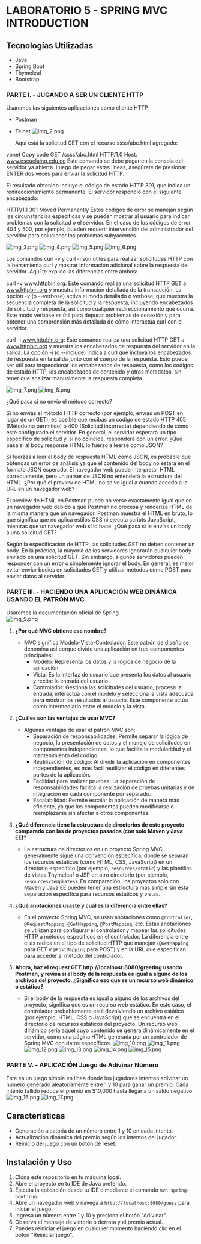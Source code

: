 # LABORATORIO 5 - SPRING MVC INTRODUCTION

## Tecnologías Utilizadas

- Java
- Spring Boot
- Thymeleaf
- Bootstrap

### PARTE I. - JUGANDO A SER UN CLIENTE HTTP
Usaremos las siguientes aplicaciones como cliente HTTP
- Postman
- Telnet
![img_2.png](images/img_2.png)

  Aquí está la solicitud GET con el recurso ssss/abc.html agregado:

vbnet
Copy code
GET /ssss/abc.html HTTP/1.0
Host: www.escuelaing.edu.co
Este comando se debe pegar en la consola del servidor ya abierta. Luego de pegar estas líneas, asegúrate de presionar ENTER dos veces para enviar la solicitud HTTP.

El resultado obtenido incluye el código de estado HTTP 301, que indica un redireccionamiento permanente. El servidor respondió con el siguiente encabezado:

HTTP/1.1 301 Moved Permanently
Estos códigos de error se manejan según las circunstancias específicas y se pueden mostrar al usuario para indicar problemas con la solicitud o el servidor. En el caso de los códigos de error 404 y 500, por ejemplo, pueden requerir intervención del administrador del servidor para solucionar los problemas subyacentes.

![img_3.png](images/img_3.png)
![img_4.png](images/img_4.png)
![img_5.png](images/img_5.png)
![img_6.png](images/img_6.png)

Los comandos curl -v y curl -i son útiles para realizar solicitudes HTTP con la herramienta curl y mostrar información adicional sobre la respuesta del servidor. Aquí te explico las diferencias entre ambos:

curl -v www.httpbin.org: Este comando realiza una solicitud HTTP GET a www.httpbin.org y muestra información detallada de la transacción. La opción -v (o --verbose) activa el modo detallado o verbose, que muestra la secuencia completa de la solicitud y la respuesta, incluyendo encabezados de solicitud y respuesta, así como cualquier redireccionamiento que ocurra. Este modo verbose es útil para depurar problemas de conexión y para obtener una comprensión más detallada de cómo interactúa curl con el servidor.

curl -i www.httpbin.org: Este comando realiza una solicitud HTTP GET a www.httpbin.org y muestra los encabezados de respuesta del servidor en la salida. La opción -i (o --include) indica a curl que incluya los encabezados de respuesta en la salida junto con el cuerpo de la respuesta. Esto puede ser útil para inspeccionar los encabezados de respuesta, como los códigos de estado HTTP, los encabezados de contenido y otros metadatos, sin tener que analizar manualmente la respuesta completa.

![img_7.png](images/img_7.png)
![img_8.png](images/img_8.png)

¿Qué pasa si no envío el método correcto?

Si no envías el método HTTP correcto (por ejemplo, envías un POST en lugar de un GET), es posible que recibas un código de estado HTTP 405 (Método no permitido) o 400 (Solicitud incorrecta) dependiendo de cómo esté configurado el servidor. En general, el servidor esperará un tipo específico de solicitud y, si no coincide, responderá con un error.
¿Qué pasa si al body response HTML lo fuerzo a leerse como JSON?

Si fuerzas a leer el body de respuesta HTML como JSON, es probable que obtengas un error de análisis ya que el contenido del body no estará en el formato JSON esperado. El navegador web puede interpretar HTML correctamente, pero un parser de JSON no entenderá la estructura del HTML.
¿Por qué el preview de HTML no se ve igual a cuando accedo a la URL en un navegador web?

El preview de HTML en Postman puede no verse exactamente igual que en un navegador web debido a que Postman no procesa y renderiza HTML de la misma manera que un navegador. Postman muestra el HTML en bruto, lo que significa que no aplica estilos CSS ni ejecuta scripts JavaScript, mientras que un navegador web sí lo hace.
¿Qué pasa si le envías un body a una solicitud GET?

Según la especificación de HTTP, las solicitudes GET no deben contener un body. En la práctica, la mayoría de los servidores ignorarán cualquier body enviado en una solicitud GET. Sin embargo, algunos servidores pueden responder con un error o simplemente ignorar el body. En general, es mejor evitar enviar bodies en solicitudes GET y utilizar métodos como POST para enviar datos al servidor.

### PARTE III. - HACIENDO UNA APLICACIÓN WEB DINÁMICA USANDO EL PATRÓN MVC
Usaremos la documentación oficial de Spring  
![img_9.png](images/img_9.png)

1. **¿Por qué MVC obtiene ese nombre?**
    - MVC significa Modelo-Vista-Controlador. Este patrón de diseño se denomina así porque divide una aplicación en tres componentes principales:
        - Modelo: Representa los datos y la lógica de negocio de la aplicación.
        - Vista: Es la interfaz de usuario que presenta los datos al usuario y recibe la entrada del usuario.
        - Controlador: Gestiona las solicitudes del usuario, procesa la entrada, interactúa con el modelo y selecciona la vista adecuada para mostrar los resultados al usuario. Este componente actúa como intermediario entre el modelo y la vista.

2. **¿Cuáles son las ventajas de usar MVC?**
    - Algunas ventajas de usar el patrón MVC son:
        - Separación de responsabilidades: Permite separar la lógica de negocio, la presentación de datos y el manejo de solicitudes en componentes independientes, lo que facilita la modularidad y el mantenimiento del código.
        - Reutilización de código: Al dividir la aplicación en componentes independientes, es más fácil reutilizar el código en diferentes partes de la aplicación.
        - Facilidad para realizar pruebas: La separación de responsabilidades facilita la realización de pruebas unitarias y de integración en cada componente por separado.
        - Escalabilidad: Permite escalar la aplicación de manera más eficiente, ya que los componentes pueden modificarse o reemplazarse sin afectar a otros componentes.

3. **¿Qué diferencia tiene la estructura de directorios de este proyecto comparado con las de proyectos pasados (con solo Maven y Java EE)?**
    - La estructura de directorios en un proyecto Spring MVC generalmente sigue una convención específica, donde se separan los recursos estáticos (como HTML, CSS, JavaScript) en un directorio específico (por ejemplo, `resources/static`) y las plantillas de vistas Thymeleaf o JSP en otro directorio (por ejemplo, `resources/templates`). En comparación, los proyectos solo con Maven y Java EE pueden tener una estructura más simple sin esta separación específica para recursos estáticos y vistas.

4. **¿Qué anotaciones usaste y cuál es la diferencia entre ellas?**
    - En el proyecto Spring MVC, se usan anotaciones como `@Controller`, `@RequestMapping`, `@GetMapping`, `@PostMapping`, etc. Estas anotaciones se utilizan para configurar el controlador y mapear las solicitudes HTTP a métodos específicos en el controlador. La diferencia entre ellas radica en el tipo de solicitud HTTP que manejan (`@GetMapping` para GET y `@PostMapping` para POST) y en la URL que especifican para acceder al método del controlador.

5. **Ahora, haz el request GET http://localhost:8080/greeting usando Postman, y revisa si el body de la respuesta es igual a alguno de los archivos del proyecto. ¿Significa eso que es un recurso web dinámico o estático?**
    - Si el body de la respuesta es igual a alguno de los archivos del proyecto, significa que es un recurso web estático. En este caso, el controlador probablemente esté devolviendo un archivo estático (por ejemplo, HTML, CSS o JavaScript) que se encuentra en el directorio de recursos estáticos del proyecto. Un recurso web dinámico sería aquel cuyo contenido se genera dinámicamente en el servidor, como una página HTML generada por un controlador de Spring MVC con datos específicos.
![img_10.png](images/img_10.png)
![img_11.png](images/img_11.png)
![img_12.png](images/img_12.png)
![img_13.png](images/img_13.png)
![img_14.png](images/img_14.png)
![img_15.png](images/img_15.png)
### PARTE V. - APLICACIÓN Juego de Adivinar Número

Este es un juego simple en línea donde los jugadores intentan adivinar un número generado aleatoriamente entre 1 y 10 para ganar un premio. Cada intento fallido reduce el premio en $10,000 hasta llegar a un saldo negativo.
![img_16.png](images/img_16.png)
![img_17.png](images/img_17.png)

## Características

- Generación aleatoria de un número entre 1 y 10 en cada intento.
- Actualización dinámica del premio según los intentos del jugador.
- Reinicio del juego con un botón de reset.


## Instalación y Uso

1. Clona este repositorio en tu máquina local.
2. Abre el proyecto en tu IDE de Java preferido.
3. Ejecuta la aplicación desde tu IDE o mediante el comando `mvn spring-boot:run`.
4. Abre un navegador web y navega a `http://localhost:8080/guess` para iniciar el juego.
5. Ingresa un número entre 1 y 10 y presiona el botón "Adivinar".
6. Observa el mensaje de victoria o derrota y el premio actual.
7. Puedes reiniciar el juego en cualquier momento haciendo clic en el botón "Reiniciar juego".



